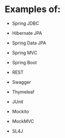 # Examples of:
* Spring JDBC
* Hibernate JPA
* Spring Data JPA

* Spring MVC
* Spring Boot
* REST
* Swagger
* Thymeleaf

* JUnit
* Mockito
* MockMVC

* SL4J
